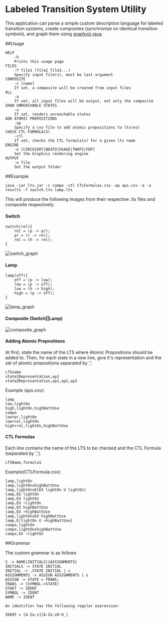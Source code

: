 # Labeled Transition System Utility

This application can parse a simple custom description language for labeled transition systems, create composites (synchronize on identical transition symbols), and graph them using [graphviz-java](https://github.com/nidi3/graphviz-java).

##Usage

    HELP
        -h
        Prints this usage page
    FILES
        -f file1 (file2 file3...)
        Specify input file(s), must be last argument
    COMPOSITE
        -c [name]
        If set, a composite will be created from input files
    ALL
        -a
        If set, all input files will be output, not only the composite
    SHOW UNREACHABLE STATES
        -u
        If set, renders unreachable states
    ADD ATOMIC PROPOSITIONS
        -ap
        Specify a csv file to add atomic propositions to lts(es)
    CHECK CTL FORMULA(S)
        -ctl
        If set, checks the CTL formula(s) for a given lts name
    ENGINE
        -e [CIRCO|DOT|NEATO|OSAGE|TWOPI|FDP]
        Set the Graphviz rendering engine
    OUTPUT
        -o file
        Set the output folder

##Example

    java -jar lts.jar -c compo -ctl CTLFormulas.csv -ap aps.csv -a -o results -f switch.lts lamp.lts
    
This will produce the following images from their respective .lts files and composite respectively:

#### Switch

    switch(rel){
        rel = (p -> pr);
        pr = (r -> rel);
        rel = (h -> rel);
    }

![switch_graph](https://i.imgur.com/YkRcS3P.png) 

#### Lamp

    lamp(off){
        off = (p -> low);
        low = (p -> off);
        low = (h -> high);
        high = (p -> off);
    }

![lamp_graph](https://i.imgur.com/Z6OZ3Im.png) 

#### Composite (Switch||Lamp)

![composite_graph](https://i.imgur.com/tPHVkG1.png) 


#### Adding Atomic Propositions
At first, state the name of the LTS where Atomic Propositions should be added to. Then, for each state in a new line,
give it's representation and the set of atomic propositions separated by ','.

    LTSname
    state1Representation,ap1
    state2Representation,ap1,ap2,ap3
    
Example (aps.csv):

    lamp
    low,lightOn
    high,lightOn,highBattUse
    compo
    low+pr,lightOn
    low+rel,lightOn
    high+rel,lightOn,highBattUse


#### CTL Formulas
Each line contains the name of the LTS to be checked and the CTL Formula (separated by ',').

    LTSName,formula1
    
Example(CTLFormula.csv):

    lamp,lightOn
    lamp,lightOn∨highBattUse
    lamp,lightOn∨E[EX lightOn U lightOn]
    lamp,EG lightOn
    lamp,EX lightOn
    lamp,EX ¬lightOn
    lamp,EX highBattUse
    lamp,EX ¬highBattUse
    lamp,lightOn∨EX highBattUse
    lamp,E[lightOn U ¬highBattUse]
    compo,lightOn
    compo,lightOn∨highBattUse
    compo,EX ¬lightOn

##Grammar

The custom grammar is as follows

    S -> NAME(INITIALS){ASSIGNMENTS}
    INITIALS -> STATE INITIAL
    INITIAL -> ,STATE INITIAL | ε
    ASSIGNMENTS -> ASSIGN ASSIGNMENTS | ε
    ASSIGN -> STATE = TRANS;
    TRANS -> (SYMBOL->STATE)
    STAET -> IDENT
    SYMBOL -> IDENT
    NAME -> IDENT
    
    An identifier has the following regular expression:
    
    IDENT = [A-Za-z][A-Za-z0-9_] 